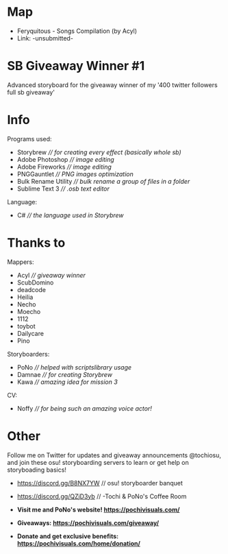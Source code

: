 # Map
- Feryquitous - Songs Compilation (by Acyl)
- Link: -unsubmitted-

# SB Giveaway Winner #1
Advanced storyboard for the giveaway winner of my '400 twitter followers full sb giveaway'

# Info
Programs used:
- Storybrew *// for creating every effect (basically whole sb)*
- Adobe Photoshop *// image editing*
- Adobe Fireworks *// image editing*
- PNGGauntlet *// PNG images optimization*
- Bulk Rename Utility *// bulk rename a group of files in a folder*
- Sublime Text 3 *// .osb text editor*

Language:
- C# *// the language used in Storybrew*

# Thanks to
Mappers:
- Acyl *// giveaway winner*
- ScubDomino
- deadcode
- Heilia
- Necho
- Moecho
- 1112
- toybot
- Dailycare
- Pino

Storyboarders:
- PoNo *// helped with scriptslibrary usage*
- Damnae *// for creating Storybrew*
- Kawa *// amazing idea for mission 3*

CV:
- Noffy *// for being such an amazing voice actor!*

# Other
Follow me on Twitter for updates and giveaway announcements @tochiosu, and join these osu! storyboarding servers to learn or get help on storyboading basics!
- https://discord.gg/B8NX7YW // osu! storyboarder banquet
- https://discord.gg/QZjD3yb // -Tochi & PoNo's Coffee Room

- **Visit me and PoNo's website! https://pochivisuals.com/**
- **Giveaways: https://pochivisuals.com/giveaway/**
- **Donate and get exclusive benefits: https://pochivisuals.com/home/donation/**
